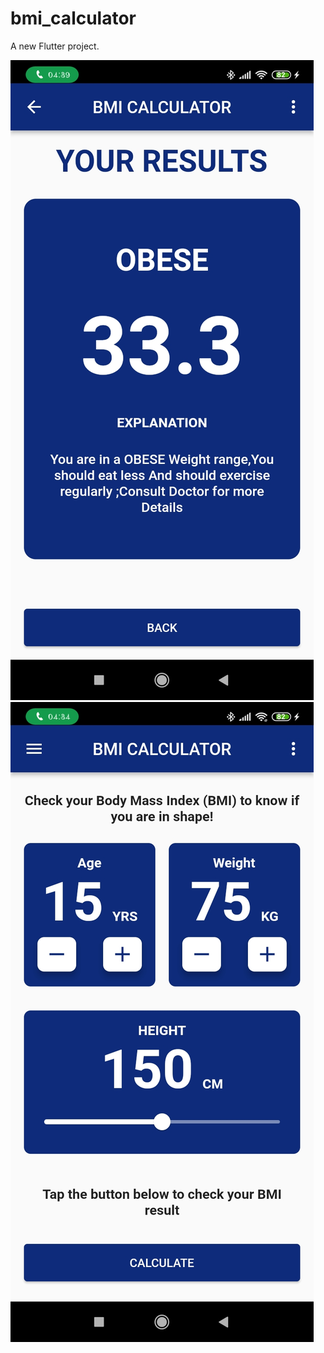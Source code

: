 # bmi_calculator

A new Flutter project.

<img src="https://github.com/G-Nanda/BMI_Calculator/blob/main/Screenshots/Screenshot1.jpg" />
<img src="https://github.com/G-Nanda/BMI_Calculator/blob/main/Screenshots/Screenshot2.jpg" />
